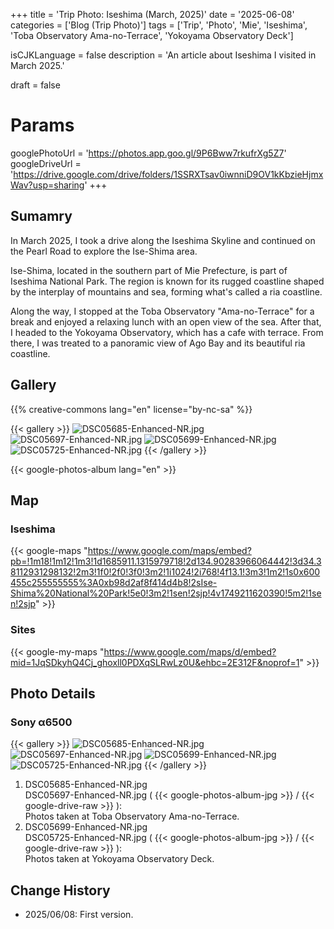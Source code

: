 +++
title = 'Trip Photo: Iseshima (March, 2025)'
date = '2025-06-08'
categories = ['Blog (Trip Photo)']
tags = ['Trip', 'Photo', 'Mie', 'Iseshima', 'Toba Observatory Ama-no-Terrace', 'Yokoyama Observatory Deck']

isCJKLanguage = false
description = 'An article about Iseshima I visited in March 2025.'

draft = false

# Params
googlePhotoUrl = 'https://photos.app.goo.gl/9P6Bww7rkufrXg5Z7'
googleDriveUrl = 'https://drive.google.com/drive/folders/1SSRXTsav0iwnniD9OV1kKbzieHjmxWav?usp=sharing'
+++


## Sumamry

In March 2025, I took a drive along the Iseshima Skyline and continued on the
Pearl Road to explore the Ise-Shima area.

Ise-Shima, located in the southern part of Mie Prefecture, is part of Iseshima
National Park.
The region is known for its rugged coastline shaped by the interplay of
mountains and sea, forming what's called a ria coastline.

Along the way, I stopped at the Toba Observatory "Ama-no-Terrace" for a break
and enjoyed a relaxing lunch with an open view of the sea.
After that, I headed to the Yokoyama Observatory, which has a cafe with
terrace.
From there, I was treated to a panoramic view of Ago Bay and its beautiful ria
coastline.


## Gallery

{{% creative-commons lang="en" license="by-nc-sa" %}}

{{< gallery >}}
  <img src="DSC05685-Enhanced-NR.jpg" alt="DSC05685-Enhanced-NR.jpg" class="grid-w50" />
  <img src="DSC05697-Enhanced-NR.jpg" alt="DSC05697-Enhanced-NR.jpg" class="grid-w50" />
  <img src="DSC05699-Enhanced-NR.jpg" alt="DSC05699-Enhanced-NR.jpg" class="grid-w50" />
  <img src="DSC05725-Enhanced-NR.jpg" alt="DSC05725-Enhanced-NR.jpg" class="grid-w50" />
{{< /gallery >}}

{{< google-photos-album lang="en" >}}


## Map

### Iseshima

{{< google-maps "https://www.google.com/maps/embed?pb=!1m18!1m12!1m3!1d1685911.1315979718!2d134.90283966064442!3d34.38112931298132!2m3!1f0!2f0!3f0!3m2!1i1024!2i768!4f13.1!3m3!1m2!1s0x600455c255555555%3A0xb98d2af8f414d4b8!2sIse-Shima%20National%20Park!5e0!3m2!1sen!2sjp!4v1749211620390!5m2!1sen!2sjp" >}}


### Sites

{{< google-my-maps "https://www.google.com/maps/d/embed?mid=1JqSDkyhQ4Cj_ghoxll0PDXqSLRwLz0U&ehbc=2E312F&noprof=1" >}}


## Photo Details

### Sony α6500

{{< gallery >}}
  <img src="DSC05685-Enhanced-NR.jpg" alt="DSC05685-Enhanced-NR.jpg" class="grid-w50" />
  <img src="DSC05697-Enhanced-NR.jpg" alt="DSC05697-Enhanced-NR.jpg" class="grid-w50" />
  <img src="DSC05699-Enhanced-NR.jpg" alt="DSC05699-Enhanced-NR.jpg" class="grid-w50" />
  <img src="DSC05725-Enhanced-NR.jpg" alt="DSC05725-Enhanced-NR.jpg" class="grid-w50" />
{{< /gallery >}}

1. DSC05685-Enhanced-NR.jpg  
   DSC05697-Enhanced-NR.jpg ( {{< google-photos-album-jpg >}} / {{< google-drive-raw >}} ):  
    Photos taken at Toba Observatory Ama-no-Terrace.
1. DSC05699-Enhanced-NR.jpg  
   DSC05725-Enhanced-NR.jpg ( {{< google-photos-album-jpg >}} / {{< google-drive-raw >}} ):  
    Photos taken at Yokoyama Observatory Deck.


## Change History

- 2025/06/08: First version.



